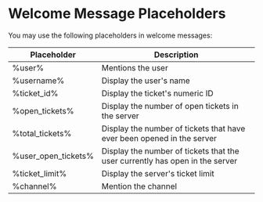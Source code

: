 # Welcome Message Placeholders
You may use the following placeholders in welcome messages:

|Placeholder|Description |  
|--|--|  
| %user% | Mentions the user |
| %username% | Display the user's name |
| %ticket_id% | Display the ticket's numeric ID |
| %open_tickets% | Display the number of open tickets in the server |
| %total_tickets% | Display the number of tickets that have ever been opened in the server |
| %user_open_tickets% | Display the number of tickets that the user currently has open in the server |
| %ticket_limit% | Display the server's ticket limit   |
| %channel% | Mention the channel |